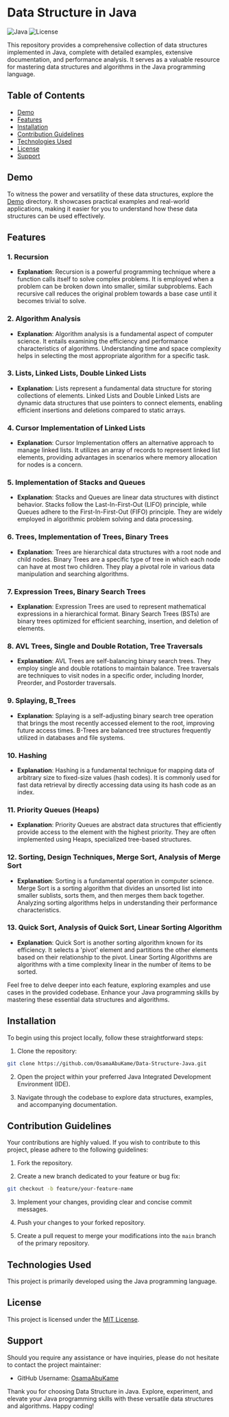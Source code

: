 
# Data Structure in Java

![Java](https://img.shields.io/badge/Java-8%2B-blue)
![License](https://img.shields.io/badge/License-MIT-blue)

This repository provides a comprehensive collection of data structures implemented in Java, complete with detailed examples, extensive documentation, and performance analysis. It serves as a valuable resource for mastering data structures and algorithms in the Java programming language.

## Table of Contents

- [Demo](#demo)
- [Features](#features)
- [Installation](#installation)
- [Contribution Guidelines](#contribution-guidelines)
- [Technologies Used](#technologies-used)
- [License](#license)
- [Support](#support)

## Demo

To witness the power and versatility of these data structures, explore the [Demo](demo/) directory. It showcases practical examples and real-world applications, making it easier for you to understand how these data structures can be used effectively.

## Features

### 1. Recursion

- **Explanation**: Recursion is a powerful programming technique where a function calls itself to solve complex problems. It is employed when a problem can be broken down into smaller, similar subproblems. Each recursive call reduces the original problem towards a base case until it becomes trivial to solve.

### 2. Algorithm Analysis

- **Explanation**: Algorithm analysis is a fundamental aspect of computer science. It entails examining the efficiency and performance characteristics of algorithms. Understanding time and space complexity helps in selecting the most appropriate algorithm for a specific task.

### 3. Lists, Linked Lists, Double Linked Lists

- **Explanation**: Lists represent a fundamental data structure for storing collections of elements. Linked Lists and Double Linked Lists are dynamic data structures that use pointers to connect elements, enabling efficient insertions and deletions compared to static arrays.

### 4. Cursor Implementation of Linked Lists

- **Explanation**: Cursor Implementation offers an alternative approach to manage linked lists. It utilizes an array of records to represent linked list elements, providing advantages in scenarios where memory allocation for nodes is a concern.

### 5. Implementation of Stacks and Queues

- **Explanation**: Stacks and Queues are linear data structures with distinct behavior. Stacks follow the Last-In-First-Out (LIFO) principle, while Queues adhere to the First-In-First-Out (FIFO) principle. They are widely employed in algorithmic problem solving and data processing.

### 6. Trees, Implementation of Trees, Binary Trees

- **Explanation**: Trees are hierarchical data structures with a root node and child nodes. Binary Trees are a specific type of tree in which each node can have at most two children. They play a pivotal role in various data manipulation and searching algorithms.

### 7. Expression Trees, Binary Search Trees

- **Explanation**: Expression Trees are used to represent mathematical expressions in a hierarchical format. Binary Search Trees (BSTs) are binary trees optimized for efficient searching, insertion, and deletion of elements.

### 8. AVL Trees, Single and Double Rotation, Tree Traversals

- **Explanation**: AVL Trees are self-balancing binary search trees. They employ single and double rotations to maintain balance. Tree traversals are techniques to visit nodes in a specific order, including Inorder, Preorder, and Postorder traversals.

### 9. Splaying, B_Trees

- **Explanation**: Splaying is a self-adjusting binary search tree operation that brings the most recently accessed element to the root, improving future access times. B-Trees are balanced tree structures frequently utilized in databases and file systems.

### 10. Hashing

- **Explanation**: Hashing is a fundamental technique for mapping data of arbitrary size to fixed-size values (hash codes). It is commonly used for fast data retrieval by directly accessing data using its hash code as an index.

### 11. Priority Queues (Heaps)

- **Explanation**: Priority Queues are abstract data structures that efficiently provide access to the element with the highest priority. They are often implemented using Heaps, specialized tree-based structures.

### 12. Sorting, Design Techniques, Merge Sort, Analysis of Merge Sort

- **Explanation**: Sorting is a fundamental operation in computer science. Merge Sort is a sorting algorithm that divides an unsorted list into smaller sublists, sorts them, and then merges them back together. Analyzing sorting algorithms helps in understanding their performance characteristics.

### 13. Quick Sort, Analysis of Quick Sort, Linear Sorting Algorithm

- **Explanation**: Quick Sort is another sorting algorithm known for its efficiency. It selects a 'pivot' element and partitions the other elements based on their relationship to the pivot. Linear Sorting Algorithms are algorithms with a time complexity linear in the number of items to be sorted.

Feel free to delve deeper into each feature, exploring examples and use cases in the provided codebase. Enhance your Java programming skills by mastering these essential data structures and algorithms.

## Installation

To begin using this project locally, follow these straightforward steps:

1. Clone the repository:

```bash
git clone https://github.com/OsamaAbuKame/Data-Structure-Java.git
```

2. Open the project within your preferred Java Integrated Development Environment (IDE).

3. Navigate through the codebase to explore data structures, examples, and accompanying documentation.

## Contribution Guidelines

Your contributions are highly valued. If you wish to contribute to this project, please adhere to the following guidelines:

1. Fork the repository.

2. Create a new branch dedicated to your feature or bug fix:

```bash
git checkout -b feature/your-feature-name
```

3. Implement your changes, providing clear and concise commit messages.

4. Push your changes to your forked repository.

5. Create a pull request to merge your modifications into the `main` branch of the primary repository.

## Technologies Used

This project is primarily developed using the Java programming language.

## License

This project is licensed under the [MIT License](LICENSE).

## Support

Should you require any assistance or have inquiries, please do not hesitate to contact the project maintainer:

- GitHub Username: [OsamaAbuKame](https://github.com/OsamaAbuKame)

Thank you for choosing Data Structure in Java. Explore, experiment, and elevate your Java programming skills with these versatile data structures and algorithms. Happy coding!
